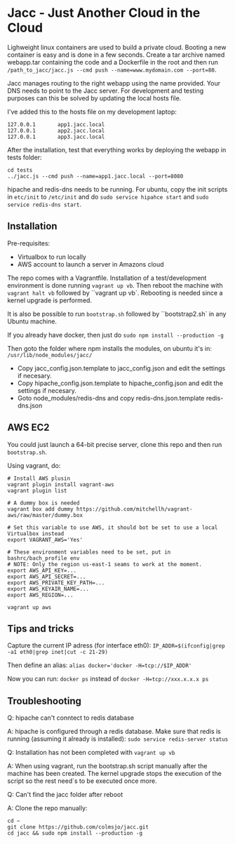 Jacc - Just Another Cloud in the Cloud
======================================

Lighweight linux containers are used to build a private cloud. Booting a new container is easy
and is done in a few seconds. Create a tar archive named webapp.tar containing the code and a
Dockerfile in the root and then run `/path_to_jacc/jacc.js --cmd push --name=www.mydomain.com --port=80`.

Jacc manages routing to the right webapp using the name provided. Your DNS needs to point
to the Jacc server. For development and testing purposes can this be solved by updating the local
hosts file.

I've added this to the hosts file on my development laptop: 

```
127.0.0.1       app1.jacc.local
127.0.0.1       app2.jacc.local
127.0.0.1       app3.jacc.local
```

After the installation, test that everything works by deploying the webapp in tests folder:

```
cd tests
../jacc.js --cmd push --name=app1.jacc.local --port=8080
```

hipache and redis-dns needs to be running. For ubuntu, copy the init scripts in `etc/init` to
`/etc/init` and do `sudo service hipahce start` and `sudo service redis-dns start`.


Installation
------------

Pre-requisites:

 * Virtualbox to run locally
 * AWS account to launch a server in Amazons cloud 

The repo comes with a Vagrantfile. Installation of a test/development environment is done running
`vagrant up vb`. Then reboot the machine with `vagrant halt vb` followed by ``vagrant up vb`. 
Rebooting is needed since a kernel upgrade is performed.

It is also be possible to run `bootstrap.sh` followed by ``bootstrap2.sh` in any Ubuntu machine.

If you already have docker, then just do `sudo npm install --production -g`

Then goto the folder where npm installs the modules, on ubuntu it's in: `/usr/lib/node_modules/jacc/`

 * Copy jacc_config.json.template to jacc_config.json and edit the settings if necesary.
 * Copy hipache_config.json.template to hipache_config.json and edit the settings if necesary.
 * Goto node_modules/redis-dns and copy redis-dns.json.template redis-dns.json


## AWS EC2

You could just launch a 64-bit precise server, clone this repo and then run `bootstrap.sh`.

Using vagrant, do:

```
# Install AWS plusin
vagrant plugin install vagrant-aws
vagrant plugin list

# A dummy box is needed
vagrant box add dummy https://github.com/mitchellh/vagrant-aws/raw/master/dummy.box

# Set this variable to use AWS, it should bot be set to use a local Virtualbox instead
export VAGRANT_AWS='Yes'

# These environment variables need to be set, put in bashrc/bach_profile env 
# NOTE: Only the region us-east-1 seams to work at the moment.
export AWS_API_KEY=...
export AWS_API_SECRET=...
export AWS_PRIVATE_KEY_PATH=...
export AWS_KEYAIR_NAME=...
export AWS_REGION=...

vagrant up aws
```


Tips and tricks
--------------

Capture the current IP adress (for interface eth0): `IP_ADDR=$(ifconfig|grep -a1 eth0|grep inet|cut -c 21-29)`

Then define an alias: `alias docker='docker -H=tcp://$IP_ADDR'`

Now you can run: `docker ps` instead of `docker -H=tcp://xxx.x.x.x ps`




Troubleshooting
---------------

Q: hipache can't conntect to redis database

A: hipache is configured through a redis database. Make sure that redis is running (assuming 
it already is installed): `sudo service redis-server status`


Q: Installation has not been completed with `vagrant up vb`

A: When using vagrant, run the bootstrap.sh script manually after the machine has been created.
The kernel upgrade stops the execution of the script so the rest need`s to be executed once
more.


Q: Can't find the jacc folder after reboot

A: Clone the repo manually:
```
cd ~
git clone https://github.com/colmsjo/jacc.git
cd jacc && sudo npm install --production -g
```

